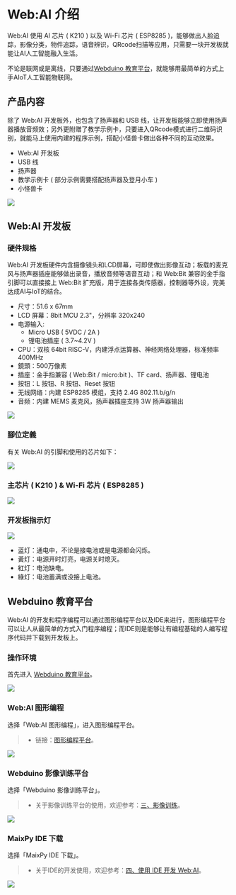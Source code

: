 # Web:AI 介绍

Web:AI 使用 AI 芯片 ( K210 ) 以及 Wi-Fi 芯片 ( ESP8285 )，能够做出人脸追踪，影像分类，物件追踪，语音辨识，QRcode扫描等应用，只需要一块开发板就能让AI人工智能融入生活。

不论是联网或是离线，只要通过[Webduino 教育平台](https://account.webduino.io/dashboard)，就能够用最简单的方式上手AIoT人工智能物联网。

## 产品内容

除了 Web:AI 开发板外，也包含了扬声器和 USB 线，让开发板能够立即使用扬声器播放音频效；另外更附赠了教学示例卡，只要进入QRcode模式进行二维码识别，就能马上使用内建的程序示例，搭配小怪兽卡做出各种不同的互动效果。
- Web:AI 开发板
- USB 线
- 扬声器
- 教学示例卡 ( 部分示例需要搭配扬声器及登月小车 )
- 小怪兽卡

![](../assets/images/upload_f9d0e0034687439edf1e2b51711b90d9.jpg)

## Web:AI 开发板

### 硬件规格

Web:AI 开发板硬件内含摄像镜头和LCD屏幕，可即使做出影像互动；板载的麦克风与扬声器插座能够做出录音，播放音频等语音互动；和 Web:Bit 兼容的金手指引脚可以直接接上 Web:Bit 扩充版，用于连接各类传感器，控制器等外设，完美达成AI与IoT的结合。

- 尺寸：51.6 x 67mm
- LCD 屏幕：8bit MCU 2.3"，分辨率 320x240
- 电源输入:
    - Micro USB ( 5VDC / 2A )
    - 锂电池插座 ( 3.7~4.2V )
- CPU：双核 64bit RISC-V，内建浮点运算器、神经网络处理器，标准频率 400MHz
- 鏡頭：500万像素
- 插座：金手指兼容 ( Web:Bit / micro:bit )、TF card、扬声器、锂电池
- 按钮：L 按钮、R 按钮、Reset 按钮
- 无线网络：内建 ESP8285 模组，支持 2.4G 802.11.b/g/n
- 音频：内建 MEMS 麦克风，扬声器插座支持 3W 扬声器输出

![](../assets/images/upload_690adf72aa0b8a3d0fc4f3a0f8c726ed.jpg)

### 腳位定義

有关 Web:AI 的引脚和使用的芯片如下：

![](../assets/images/upload_86f5831686be2d9682c479ea7d912837.png)

### 主芯片 ( K210 ) & Wi-Fi 芯片 ( ESP8285 )

![](../assets/images/upload_44609bc24a5a34baf5a7e554ef92bd8e.png)

### 开发板指示灯

![](../assets/images/upload_5f90a5b39c8911dddb7cd8cb5aa26dc9.png)

- 蓝灯：通电中，不论是接电池或是电源都会闪烁。
- 黃灯：电源开时灯亮，电源关时熄灭。
- 紅灯：电池缺电。
- 綠灯：电池蓄满或没接上电池。

## Webduino 教育平台

Web:AI 的开发和程序编程可以通过图形编程平台以及IDE来进行，图形编程平台可以让人从最简单的方式入门程序编程；而IDE则是能够让有编程基础的人编写程序代码并下载到开发板上。

### 操作环境

首先进入 [Webduino 教育平台](https://account.webduino.io/dashboard)。

![](../assets/images/upload_13e1bb76387fb4c6eab824e71951a4b8.png)

### Web:AI 图形编程

选择「Web:AI 图形编程」，进入图形编程平台。

   >- 链接：[图形编程平台](https://ai-blockly.webduino.io/)。

   ![](../assets/images/upload_18082d1a3d97ce4893aafb92a70997eb.png)

### Webduino 影像训练平台

选择「Webduino 影像训练平台」。

>- 关于影像训练平台的使用，欢迎参考：[三、影像训练](https://bpi-steam.com/WebAI/zh/Train/Train.html)。

   ![](../assets/images/upload_48339186b99e357a04e4f64061681b4b.png)

### MaixPy IDE 下载

选择「MaixPy IDE 下载」。

>- 关于IDE的开发使用，欢迎参考：[四、使用 IDE 开发 Web:AI](https://bpi-steam.com/WebAI/zh/IDE/Dev.html)。

   ![](../assets/images/upload_443f3bd4facb8552328c0e336bf3d4d7.png)